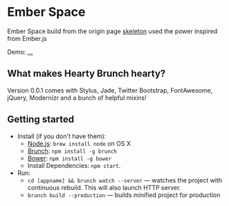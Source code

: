 # Ember Space

Ember Space build from the origin page [skeleton](https://myspace.com) used the power inspired from Ember.js

Demo: [...](http://hearty-brunch-demo.s3-website-ap-southeast-1.amazonaws.com/)

## What makes Hearty Brunch hearty?

Version 0.0.1 comes with Stylus, Jade, Twitter Bootstrap, FontAwesome, jQuery, Modernizr and a bunch of helpful mixins!

## Getting started
* Install (if you don't have them):
    * [Node.js](http://nodejs.org): `brew install node` on OS X
    * [Brunch](http://brunch.io): `npm install -g brunch`
    * [Bower](http://bower.io): `npm install -g bower`
    * Install Dependencies: `npm start`.
* Run:
    * `cd [appname] && brunch watch --server` — watches the project with continuous rebuild. This will also launch HTTP server.
    * `brunch build --production` — builds minified project for production